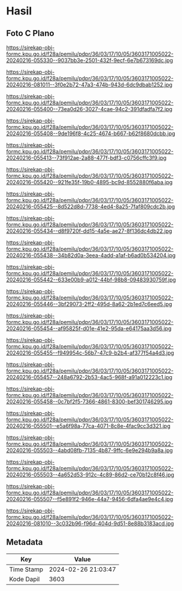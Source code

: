 # Hasil

## Foto C Plano

https://sirekap-obj-formc.kpu.go.id/f28a/pemilu/pdpr/36/03/17/10/05/3603171005022-20240216-055330--9037bb3e-2501-432f-9ecf-6e7b673169dc.jpg

https://sirekap-obj-formc.kpu.go.id/f28a/pemilu/pdpr/36/03/17/10/05/3603171005022-20240216-081011--3f0e2b72-47a3-474b-943d-6dc9dbab1252.jpg

https://sirekap-obj-formc.kpu.go.id/f28a/pemilu/pdpr/36/03/17/10/05/3603171005022-20240216-055400--73ea0d26-3027-4cae-94c2-391dfadfa7f2.jpg

https://sirekap-obj-formc.kpu.go.id/f28a/pemilu/pdpr/36/03/17/10/05/3603171005022-20240216-055408--9de196f8-4c25-4674-b667-b62f8680dcbb.jpg

https://sirekap-obj-formc.kpu.go.id/f28a/pemilu/pdpr/36/03/17/10/05/3603171005022-20240216-055413--73f912ae-2a88-477f-bdf3-c0756cffc3f9.jpg

https://sirekap-obj-formc.kpu.go.id/f28a/pemilu/pdpr/36/03/17/10/05/3603171005022-20240216-055420--921fe35f-19b0-4895-bc9d-8552880f6aba.jpg

https://sirekap-obj-formc.kpu.go.id/f28a/pemilu/pdpr/36/03/17/10/05/3603171005022-20240216-055425--8d522d8d-7738-4ed4-8a25-7faf809cdc2b.jpg

https://sirekap-obj-formc.kpu.go.id/f28a/pemilu/pdpr/36/03/17/10/05/3603171005022-20240216-055434--d8f9720f-dd15-4a5e-ae27-8f136dc4db22.jpg

https://sirekap-obj-formc.kpu.go.id/f28a/pemilu/pdpr/36/03/17/10/05/3603171005022-20240216-055438--34b82d0a-3eea-4add-a1af-b6ad0b534204.jpg

https://sirekap-obj-formc.kpu.go.id/f28a/pemilu/pdpr/36/03/17/10/05/3603171005022-20240216-055442--633e00b9-a012-44bf-98b8-09483930759f.jpg

https://sirekap-obj-formc.kpu.go.id/f28a/pemilu/pdpr/36/03/17/10/05/3603171005022-20240216-055446--3bf29073-2ff2-495d-8a62-2b1ed7c6eed5.jpg

https://sirekap-obj-formc.kpu.go.id/f28a/pemilu/pdpr/36/03/17/10/05/3603171005022-20240216-055454--af95825f-d01e-41e2-95da-e64175aa3d56.jpg

https://sirekap-obj-formc.kpu.go.id/f28a/pemilu/pdpr/36/03/17/10/05/3603171005022-20240216-055455--f949954c-56b7-47c9-b2b4-af377f54a4d3.jpg

https://sirekap-obj-formc.kpu.go.id/f28a/pemilu/pdpr/36/03/17/10/05/3603171005022-20240216-055457--248a6792-2b53-4ac5-968f-a91a012223c1.jpg

https://sirekap-obj-formc.kpu.go.id/f28a/pemilu/pdpr/36/03/17/10/05/3603171005022-20240216-055458--0c7bf2f5-7366-4861-8300-bef301746295.jpg

https://sirekap-obj-formc.kpu.go.id/f28a/pemilu/pdpr/36/03/17/10/05/3603171005022-20240216-055501--e5a6f98a-77ca-4071-8c8e-4fac9cc3d321.jpg

https://sirekap-obj-formc.kpu.go.id/f28a/pemilu/pdpr/36/03/17/10/05/3603171005022-20240216-055503--4abd08fb-7135-4b87-9ffc-6e9e294b9a8a.jpg

https://sirekap-obj-formc.kpu.go.id/f28a/pemilu/pdpr/36/03/17/10/05/3603171005022-20240216-055503--4a652d53-912c-4c89-86d2-ce70b12c8f46.jpg

https://sirekap-obj-formc.kpu.go.id/f28a/pemilu/pdpr/36/03/17/10/05/3603171005022-20240216-055507--f5e891f2-946e-44a7-9456-6dfa4ae9e4c4.jpg

https://sirekap-obj-formc.kpu.go.id/f28a/pemilu/pdpr/36/03/17/10/05/3603171005022-20240216-081010--3c032b96-f96d-404d-9d51-8e88b3183acd.jpg


## Metadata

| Key        | Value               |
| ---------- | ------------------- |
| Time Stamp | 2024-02-26 21:03:47 |
| Kode Dapil | 3603                |



